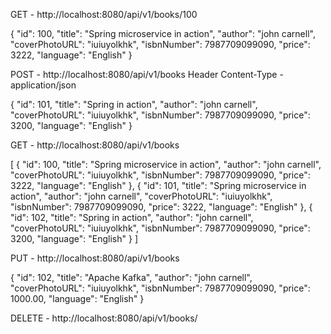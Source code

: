 GET - http://localhost:8080/api/v1/books/100

{
    "id": 100,
    "title": "Spring microservice in action",
    "author": "john carnell",
    "coverPhotoURL": "iuiuyolkhk",
    "isbnNumber": 7987709099090,
    "price": 3222,
    "language": "English"
}


POST - http://localhost:8080/api/v1/books 
Header
Content-Type - application/json

{
        "id": 101,
        "title": "Spring in action",
        "author": "john carnell",
        "coverPhotoURL": "iuiuyolkhk",
        "isbnNumber": 7987709099090,
        "price": 3200,
        "language": "English"
}

GET - http://localhost:8080/api/v1/books 

[
    {
        "id": 100,
        "title": "Spring microservice in action",
        "author": "john carnell",
        "coverPhotoURL": "iuiuyolkhk",
        "isbnNumber": 7987709099090,
        "price": 3222,
        "language": "English"
    },
    {
        "id": 101,
        "title": "Spring microservice in action",
        "author": "john carnell",
        "coverPhotoURL": "iuiuyolkhk",
        "isbnNumber": 7987709099090,
        "price": 3222,
        "language": "English"
    },
    {
        "id": 102,
        "title": "Spring in action",
        "author": "john carnell",
        "coverPhotoURL": "iuiuyolkhk",
        "isbnNumber": 7987709099090,
        "price": 3200,
        "language": "English"
    }
]


PUT - http://localhost:8080/api/v1/books

{
    "id": 102,
    "title": "Apache Kafka",
    "author": "john carnell",
    "coverPhotoURL": "iuiuyolkhk",
    "isbnNumber": 7987709099090,
    "price": 1000.00,
    "language": "English"
}


DELETE - http://localhost:8080/api/v1/books/<bookId>








